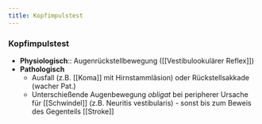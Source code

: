 ```yaml
---
title: Kopfimpulstest
---
```

### Kopfimpulstest
- **Physiologisch**:: Augenrückstellbewegung ([[Vestibulookulärer Reflex]])
- **Pathologisch**
	- Ausfall (z.B. [[Koma]] mit Hirnstammläsion) oder Rückstellsakkade (wacher Pat.)
	- Unterschießende Augenbewegung *obligat* bei peripherer Ursache für [[Schwindel]] (z.B. Neuritis vestibularis) - sonst bis zum Beweis des Gegenteils [[Stroke]]